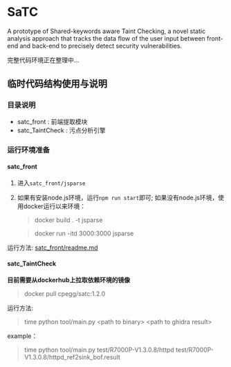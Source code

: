 # SaTC
A prototype of Shared-keywords aware Taint Checking, a novel static analysis approach that tracks the data flow of the user input between front-end and back-end to precisely detect security vulnerabilities.


完整代码环境正在整理中...

## 临时代码结构使用与说明

### 目录说明
- satc_front : 前端提取模块
- satc_TaintCheck : 污点分析引擎

### 运行环境准备

#### satc_front
1. 进入`satc_front/jsparse`

2. 如果有安装node.js环境，运行`npm run start`即可;
   如果没有node.js环境，使用docker运行以来环境：
    > docker build . -t jsparse

    > docker run -itd 3000:3000 jsparse

运行方法:
[satc_front/readme.md](satc_front/readme.md)


#### satc_TaintCheck
**目前需要从dockerhub上拉取依赖环境的镜像**
> docker pull cpegg/satc:1.2.0

运行方法:
> time python tool/main.py \<path to binary> \<path to ghidra result>

example：
> time python tool/main.py test/R7000P-V1.3.0.8/httpd test/R7000P-V1.3.0.8/httpd_ref2sink_bof.result
